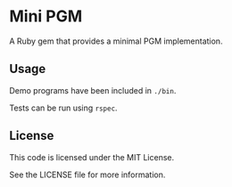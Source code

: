 # Mini PGM

A Ruby gem that provides a minimal PGM implementation.

## Usage

Demo programs have been included in `./bin`.

Tests can be run using `rspec`.

## License

This code is licensed under the MIT License.

See the LICENSE file for more information.
